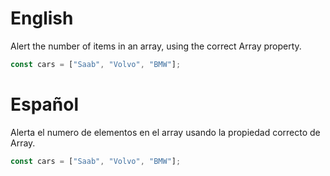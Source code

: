 # English
Alert the number of items in an array, using the correct Array property.

```js
const cars = ["Saab", "Volvo", "BMW"];
```

# Español
Alerta el numero de elementos en el array usando la propiedad correcto de Array.

```js
const cars = ["Saab", "Volvo", "BMW"];
```